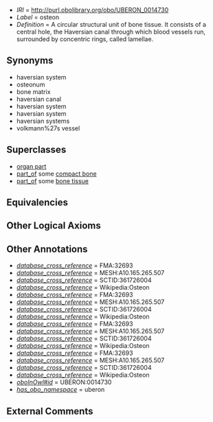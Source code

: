  * *IRI* = http://purl.obolibrary.org/obo/UBERON_0014730
 * *Label* = osteon
 * *Definition* = A circular structural unit of bone tissue. It consists of a central hole, the Haversian canal through which blood vessels run, surrounded by concentric rings, called lamellae.

## Synonyms

 * haversian system
 * osteonum
 * bone matrix
 * haversian canal
 * haversian system
 * haversian system
 * haversian systems
 * volkmann%27s vessel

## Superclasses

 * [organ part](../../UBERON/64/UBERON_0000064.md)
 * [part_of](../../BFO/50/BFO_0000050.md) some [compact bone](../../UBERON/39/UBERON_0001439.md)
 * [part_of](../../BFO/50/BFO_0000050.md) some [bone tissue](../../UBERON/81/UBERON_0002481.md)

## Equivalencies


## Other Logical Axioms


## Other Annotations

 * *[database_cross_reference](../../ef/oboInOwl#hasDbXref.md)* = FMA:32693
 * *[database_cross_reference](../../ef/oboInOwl#hasDbXref.md)* = MESH:A10.165.265.507
 * *[database_cross_reference](../../ef/oboInOwl#hasDbXref.md)* = SCTID:361726004
 * *[database_cross_reference](../../ef/oboInOwl#hasDbXref.md)* = Wikipedia:Osteon
 * *[database_cross_reference](../../ef/oboInOwl#hasDbXref.md)* = FMA:32693
 * *[database_cross_reference](../../ef/oboInOwl#hasDbXref.md)* = MESH:A10.165.265.507
 * *[database_cross_reference](../../ef/oboInOwl#hasDbXref.md)* = SCTID:361726004
 * *[database_cross_reference](../../ef/oboInOwl#hasDbXref.md)* = Wikipedia:Osteon
 * *[database_cross_reference](../../ef/oboInOwl#hasDbXref.md)* = FMA:32693
 * *[database_cross_reference](../../ef/oboInOwl#hasDbXref.md)* = MESH:A10.165.265.507
 * *[database_cross_reference](../../ef/oboInOwl#hasDbXref.md)* = SCTID:361726004
 * *[database_cross_reference](../../ef/oboInOwl#hasDbXref.md)* = Wikipedia:Osteon
 * *[database_cross_reference](../../ef/oboInOwl#hasDbXref.md)* = FMA:32693
 * *[database_cross_reference](../../ef/oboInOwl#hasDbXref.md)* = MESH:A10.165.265.507
 * *[database_cross_reference](../../ef/oboInOwl#hasDbXref.md)* = SCTID:361726004
 * *[database_cross_reference](../../ef/oboInOwl#hasDbXref.md)* = Wikipedia:Osteon
 * *[oboInOwl#id](../../id/oboInOwl#id.md)* = UBERON:0014730
 * *[has_obo_namespace](../../ce/oboInOwl#hasOBONamespace.md)* = uberon

## External Comments

